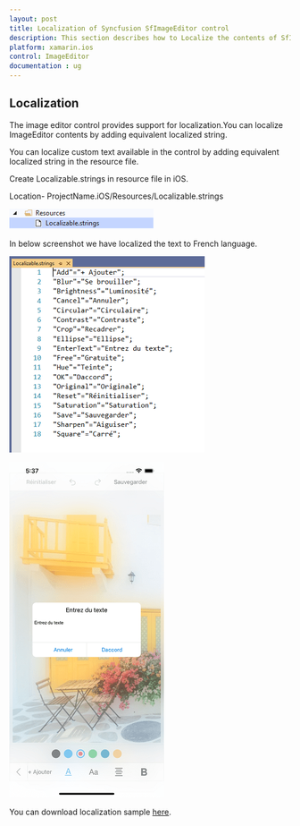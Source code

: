 ```yaml
---
layout: post
title: Localization of Syncfusion SfImageEditor control
description: This section describes how to Localize the contents of SfImageEditor control for Xamarin.iOS platform
platform: xamarin.ios
control: ImageEditor
documentation : ug
---
```


## Localization

The image editor control provides support for localization.You can localize ImageEditor contents by adding equivalent localized string.

You can localize custom text available in the control by adding equivalent localized string in the resource file.

Create Localizable.strings in resource file in iOS.

Location- ProjectName.iOS/Resources/Localizable.strings

![SfImageEditor](ImageEditor_images/iosresources.png)

In below screenshot we have localized the text to French language.

![SfImageEditor](ImageEditor_images/ioslocalizable.png)

![SfImageEditor](ImageEditor_images/localization.png)

You can download localization sample [here](https://github.com/SyncfusionExamples/Image-Editor-localization-sample-for-native-platforms/tree/main/Localization_iOS).